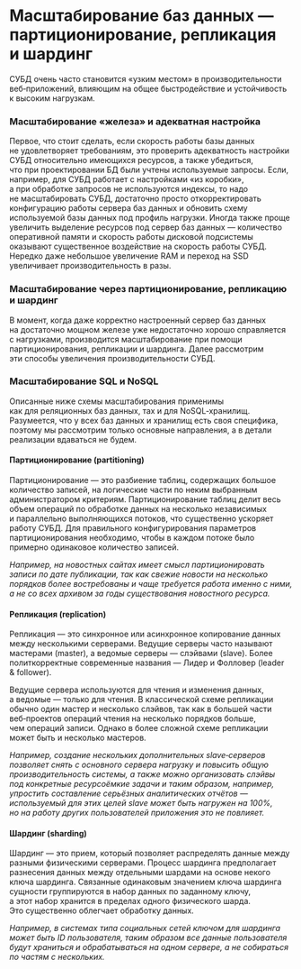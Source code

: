 # Масштабирование баз данных — партиционирование, репликация и шардинг

СУБД очень часто становится «узким местом» в производительности веб‑приложений, влияющим на общее быстродействие и устойчивость к высоким нагрузкам.

### Масштабирование «железа» и адекватная настройка

Первое, что стоит сделать, если скорость работы базы данных не удовлетворяет требованиям, это проверить адекватность настройки СУБД относительно имеющихся ресурсов, а также убедиться, что при проектировании БД были учтены используемые запросы. Если, например, для СУБД работает с настройками «из коробки», а при обработке запросов не используются индексы, то надо не масштабировать СУБД, достаточно просто откорректировать конфигурацию работы сервера баз данных и обновить схему используемой базы данных под профиль нагрузки. Иногда также проще увеличить выделение ресурсов под сервер баз данных — количество оперативной памяти и скорость работы дисковой подсистемы оказывают существенное воздействие на скорость работы СУБД. Нередко даже небольшое увеличение RAM и переход на SSD увеличивает производительность в разы.

### Масштабирование через партиционирование, репликацию и шардинг

В момент, когда даже корректно настроенный сервер баз данных на достаточно мощном железе уже недостаточно хорошо справляется с нагрузками, производится масштабирование при помощи партиционирования, репликации и шардинга. Далее рассмотрим эти способы увеличения производительности СУБД.

### Масштабирование SQL и NoSQL

Описанные ниже схемы масштабирования применимы как для реляционных баз данных, тах и для NoSQL‑хранилищ. Разумеется, что у всех баз данных и хранилищ есть своя специфика, поэтому мы рассмотрим только основные направления, а в детали реализации вдаваться не будем.

#### Партиционирование (partitioning)

Партиционирование — это разбиение таблиц, содержащих большое количество записей, на логические части по неким выбранным администратором критериям. Партиционирование таблиц делит весь объем операций по обработке данных на несколько независимых и параллельно выполняющихся потоков, что существенно ускоряет работу СУБД. Для правильного конфигурирования параметров партиционирования необходимо, чтобы в каждом потоке было примерно одинаковое количество записей.

_Например, на новостных сайтах имеет смысл партиционировать записи по дате публикации, так как свежие новости на несколько порядков более востребованы и чаще требуется работа именно с ними, а не со всех архивом за годы существования новостного ресурса._

#### Репликация (replication)

Репликация — это синхронное или асинхронное копирование данных между несколькими серверами. Ведущие серверы часто называют мастерами (master), а ведомые серверы — слэйвами (slave). Более политкорректные современные названия — Лидер и Фолловер (leader & follower).

Ведущие сервера используются для чтения и изменения данных, а ведомые — только для чтения. В классической схеме репликации обычно один мастер и несколько слэйвов, так как в большей части веб‑проектов операций чтения на несколько порядков больше, чем операций записи. Однако в более сложной схеме репликации может быть и несколько мастеров.

_Например, создание нескольких дополнительных slave‑серверов позволяет снять с основного сервера нагрузку и повысить общую производительность системы, а также можно организовать слэйвы под конкретные ресурсоёмкие задачи и таким образом, например, упростить составление серьёзных аналитических отчётов — используемый для этих целей slave может быть нагружен на 100%, но на работу других пользователей приложения это не повлияет._

#### Шардинг (sharding)

Шардинг — это прием, который позволяет распределять данные между разными физическими серверами. Процесс шардинга предполагает разнесения данных между отдельными шардами на основе некого ключа шардинга. Связанные одинаковым значением ключа шардинга сущности группируются в набор данных по заданному ключу, а этот набор хранится в пределах одного физического шарда. Это существенно облегчает обработку данных.

_Например, в системах типа социальных сетей ключом для шардинга может быть ID пользователя, таким образом все данные пользователя будут храниться и обрабатываться на одном сервере, а не собираться по частям с нескольких._
